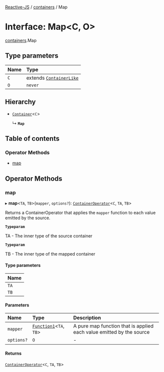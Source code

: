 [Reactive-JS](../README.md) / [containers](../modules/containers.md) / Map

# Interface: Map<C, O\>

[containers](../modules/containers.md).Map

## Type parameters

| Name | Type |
| :------ | :------ |
| `C` | extends [`ContainerLike`](containers.ContainerLike.md) |
| `O` | `never` |

## Hierarchy

- [`Container`](containers.Container.md)<`C`\>

  ↳ **`Map`**

## Table of contents

### Operator Methods

- [map](containers.Map.md#map)

## Operator Methods

### map

▸ **map**<`TA`, `TB`\>(`mapper`, `options?`): [`ContainerOperator`](../modules/containers.md#containeroperator)<`C`, `TA`, `TB`\>

Returns a ContainerOperator that applies the `mapper` function to each
value emitted by the source.

**`Typeparam`**

TA - The inner type of the source container

**`Typeparam`**

TB - The inner type of the mapped container

#### Type parameters

| Name |
| :------ |
| `TA` |
| `TB` |

#### Parameters

| Name | Type | Description |
| :------ | :------ | :------ |
| `mapper` | [`Function1`](../modules/functions.md#function1)<`TA`, `TB`\> | A pure map function that is applied each value emitted by the source |
| `options?` | `O` | - |

#### Returns

[`ContainerOperator`](../modules/containers.md#containeroperator)<`C`, `TA`, `TB`\>
